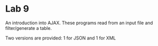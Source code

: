 # Lab 9

An introduction into AJAX. These programs read from an input file and filter/generate a table.

Two versions are provided: 1 for JSON and 1 for XML
